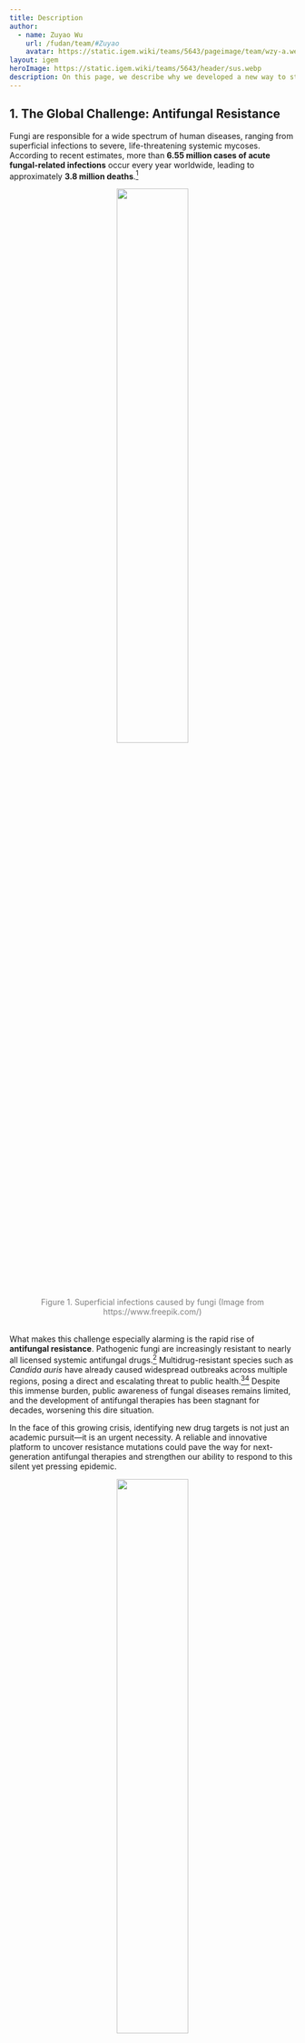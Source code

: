 ```yaml
---
title: Description
author:
  - name: Zuyao Wu
    url: /fudan/team/#Zuyao
    avatar: https://static.igem.wiki/teams/5643/pageimage/team/wzy-a.webp
layout: igem
heroImage: https://static.igem.wiki/teams/5643/header/sus.webp
description: On this page, we describe why we developed a new way to study microbial evolution.
---
```


## 1. The Global Challenge: Antifungal Resistance

Fungi are responsible for a wide spectrum of human diseases, ranging from superficial infections to severe, life-threatening systemic mycoses. According to recent estimates, more than **6.55 million cases of acute fungal-related infections** occur every year worldwide, leading to approximately **3.8 million deaths**.[^1]

<div style="text-align: center;" id="fig1">
    <img src="https://static.igem.wiki/teams/5643/pageimage/description/fig-1-fungal-infection.webp" style="width:50%"/>
    <div>
        <span style="color:gray">Figure 1. Superficial infections caused by fungi
            (Image from https://www.freepik.com/) </span>
        <br><br>
    </div>
</div>

What makes this challenge especially alarming is the rapid rise of **antifungal resistance**. Pathogenic fungi are increasingly resistant to nearly all licensed systemic antifungal drugs.[^2] Multidrug-resistant species such as *Candida auris* have already caused widespread outbreaks across multiple regions, posing a direct and escalating threat to public health.[^3][^4] Despite this immense burden, public awareness of fungal diseases remains limited, and the development of antifungal therapies has been stagnant for decades, worsening this dire situation.

In the face of this growing crisis, identifying new drug targets is not just an academic pursuit—it is an urgent necessity. A reliable and innovative platform to uncover resistance mutations could pave the way for next-generation antifungal therapies and strengthen our ability to respond to this silent yet pressing epidemic.

<div style="text-align: center;" id="fig1">
    <img src="https://static.igem.wiki/teams/5643/pageimage/description/antifungal-resistance.webp" style="width:50%"/>
    <div>
        <span style="color:gray">Figure 2. Antifungal Resistance
(Image from https://www.freepik.com/) </span>
        <br><br>
    </div>
</div>


## 2. Current Limitations in Drug Target Discovery

Although the urgency of developing new antifungal strategies is clear, current approaches to identifying drug resistance mutations remain deeply limited. Most existing methods are **retrospective and static **which rely on analyzing clinical isolates or endpoint samples. These methods struggle with distinguishing the truly causative gene mutations for resistance versus incidental; face high computational demands and time burdens for sample preparation, sequencing, and analysis; lack standardized protocols for comparing results across labs or conditions. As a result, the most crucial aspect of resistance—**how it develops over time within populations**—remains largely invisible.[^5]

Taken together, these shortcomings demonstrate the need for a **new kind of platform**: one that is standardized, dynamic, and able to directly track resistance mutations in real time. Such a system would not only allow us to identify resistance earlier but also reveal the evolutionary pathways fungi take as they adapt, offering insights that static methods cannot provide.


## 3. Our Inspiration: From Multicellularity to Evolution

The turning point for our project came from an unexpected source of inspiration. While exploring literature on traceable evolution, one of our team members encountered the book *The Song of The Cell*[^6], which introduced the concept of **multicellularity as a visible form of short-term evolution**. This idea struck us profoundly. If multicellularity can make evolutionary change observable within the span of a few generations, perhaps it could also be used to track something as elusive and critical as the evolution of drug resistance. After all, fungi acquiring  resistance itself is an evolutionary process—fungal populations adapt to survive under drug pressure, and these adaptations leave a trail of mutations that, if properly recorded, could be studied in real time.



<div style="text-align: center;" id="fig1">
    <img src="https://static.igem.wiki/teams/5643/pageimage/description/fig2-the-song-of-the-cells.webp" style="width:80%"/>
    <div>
        <span style="color:gray">Figure 3.The inspiring page of the book "The Song of The Cell" </span>
        <br><br>
    </div>
</div>

Intrigued by this possibility, we began tracing the origins of multicellular yeast research and were surprised to discover that it had strong ties to our own university. The pioneering work in this field was carried out by our alumnus **Kai Tong**, under the mentorship of Professor [Ratcliff](https://ratclifflab.biosci.gatech.edu/), a leading researcher in experimental evolution. When we reached out to them, they not only affirmed the novelty of our idea but also encouraged us that such a system could indeed be feasible. Their guidance and enthusiasm gave us the confidence to move forward.

This was the moment when a conceptual link turned into a concrete plan. We realized that by leveraging synthetic biology tools to engineer multicellular yeast as a living recorder, we could capture the evolutionary trajectory of antifungal resistance. From this realization, the foundation of our project was born: building a platform that transforms the study of resistance from static snapshots into **dynamic, observable evolution in action**.


## 4. Our Solution: *DR. sTraTeGY*

This led the Fudan iGEM 2025 team to create **DR. sTraTeGY** **(Drug Resistance mutation Tracking Technology based on Grape Yeast)**, an innovative platform to track the evolutionary dynamics of fungal resistance.
 At its foundation lies a **novel chassis organism**, the multicellular **“Grape Yeast.”** Unlike traditional unicellular systems, Grape Yeast provides a structured, programmable arena where spatial organization and cell differentiation make evolutionary processes directly observable.

<div style="text-align: center;" id="fig1">
    <img src="https://static.igem.wiki/teams/5643/pageimage/description/wiki-logo-1.webp" style="width:80%"/>
    <div>
        <span style="color:gray">Figure 4. Our logo: DR. sTraTeGY </span>
        <br><br>
    </div>
</div>

Building on this chassis, we developed two key modules: the **Timer**, which traces cell lineage and developmental history, and the **Recorder**, which inscribes the genetic footprint of evolutionary pressures. Together, they shift resistance research from static snapshots to a **dynamic, unfolding narrative**.

Through this design, our aim is to move beyond retrospective analysis and establish a system that not only tracks the resistance mutations but also visualizes the trajectories. Ultimately, **DR. sTraTeGY** offers a new framework to confront the global crisis of antifungal resistance—capturing fungal evolution, inspiring future research to build upon this new chassis and guiding the development of next-generation therapies.

Learn more about the design and construction of **DR. sTraTeGY** on our [Design Page](/design/).


## 5. From Wet Lab to Dry Lab: Model Integration

While the Grape Yeast chassis gives us a powerful biological platform to observe resistance in real time, experimental work alone is not enough. To systematically explore evolutionary dynamics and guide our design choices, we built a complementary computational tool: **YeastVerse**. This modeling platform was developed to bridge the wet lab and the dry lab, enabling us to simulate yeast behavior across diverse environmental conditions before committing resources to experiments.

YeastVerse allows us to do several critical things. It can **screen feasible parameter ranges**, ensuring that the design of our constructs is realistic and efficient. It helps us **validate promoter selection and expression strategies**, confirming whether the biological mechanisms we propose are likely to work as intended. It also provides clear **design guidelines for subsequent wet-lab experiments**, reducing unnecessary trial-and-error and making our engineering cycle more efficient.

<div style="text-align: center;" id="fig1">
    <img src="https://static.igem.wiki/teams/5643/pageimage/description/yeastverse-1.webp" style="width:80%"/>
    <div>
        <span style="color:gray">Figure 5. Using YeastVerse to simulate the growth of multicellular yeast</span>
        <br><br>
    </div>
</div>

By combining experimental and computational perspectives, we ensure that **DR. sTraTeGY** is not only observable but also predictable. In doing so, we provide future researchers with a robust framework to study resistance dynamics and design their own interventions with greater confidence.

Explore more details about **YeastVerse** on our [Model Page](/model/).


## 6. Beyond the Lab: Inclusivity &amp; Diversity

Just as fungi adapt under relentless drug pressure, patients with fungal infections similarly endure survival pressures not only from the disease itself but also from the social environments that surround them. As we studied fungal resistance, we became increasingly aware that those living with fungal infections often face challenges that go far beyond the biological disease itself. Many patients shared experiences of being **misunderstood, judged, or stigmatized** because of their condition. 

This observation reminds us that resilience is not merely a biological phenomenon but also a profoundly human one—shaped by systems that can either support or stigmatize. Guided by this perspective, our project seeks to remain rooted in laboratory research while staying connected to the lived experiences of the people it ultimately serves.

In response, we designed an outreach program that placed **inclusivity at its core**. We experimented with sensory-friendly and creative research methods that allowed participants to express what is often difficult to articulate in words. Through **participatory mapping**, patients, elderly participants, and transplant recipients used drawings, colors, and metaphors to reflect on their lived experiences. By employing approaches such as **PhotoVoice** and the **Science of Healing**, we invited participants to act as both contributors and “artists,” giving them visibility and a stronger sense of agency.

<div style="text-align: center;" id="fig1">
    <img src="https://static.igem.wiki/teams/5643/pageimage/inclusivity/inclusivecharity.webp" style="width:80%"/>
    <div>
        <span style="color:gray">Figure 6. A glimpse into Inclusivity activities</span>
        <br><br>
    </div>
</div>

These activities did more than document perspectives—they created spaces for dialogue,brought people together and opened channels for mutual understanding.  Just as we aim to track resistance evolution in real time, we also strive to make sure that those affected by fungal infections are seen and heard in real life. We believe that a scientific platform addressing antifungal resistance must also reflect the values of equity, respect, and shared humanity.

Discover stories of **Inclusivity** on our [Inclusivity Page](/Inclusivity/).


## 7. Conclusion

Our project, **DR. sTraTeGY**, is more than a technological innovation—it is our response to one of the most urgent yet underappreciated challenges in global health. The innovation of this project lies in the synergistic combination of its modules, making it a comprehensive tool that is far greater than the sum of its parts. By engineering the **Grape Yeast** as a multicellular chassis, and equipping it with the **Timer** and **Recorder** modules, we have created a living platform capable of transforming resistance research from static, retrospective analysis into **real-time, observable evolution**. This shift allows us not only to track resistance mutations but also to anticipate their trajectories, paving the way for the discovery of new antifungal targets and strategies. 

Yet our vision extends beyond the laboratory. Through **YeastVerse**, our integrated computational model, we ensure that the biology we study is both testable and predictable, strengthening the design–build–test–learn cycle and offering future researchers a tool that can accelerate antifungal research. At the same time, our commitment to **inclusivity** ensures that science does not unfold in isolation but in conversation with the people most affected by fungal infections. By amplifying marginalized voices and creating new forms of dialogue, we show that scientific innovation and social responsibility can and must go hand in hand.

Together, these elements capture the essence of DR. sTraTeGY: not just a new way to study microbial evolution, but a new way of practicing science—advancing knowledge while serving humanity. We believe DR. sTraTeGY holds the potential to accelerate antifungal drug development, deepen our understanding of evolution, and stand as a vital tool in humanity’s defense against fungal threats.


## References

[^1]: Denning D. W. (2024). Global incidence and mortality of severe fungal disease. *The Lancet. Infectious diseases*, *24*(7), e428–e438. DOI: 10.1016/S1473-3099(23)00692-8
[^2]: Fisher, M. C., Alastruey-Izquierdo, A., Berman, J., Bicanic, T., Bignell, E. M., Bowyer, P., Bromley, M., Brüggemann, R., Garber, G., Cornely, O. A., Gurr, S. J., Harrison, T. S., Kuijper, E., Rhodes, J., Sheppard, D. C., Warris, A., White, P. L., Xu, J., Zwaan, B., & Verweij, P. E. (2022). Tackling the emerging threat of antifungal resistance to human health. *Nature reviews. Microbiology*, *20*(9), 557–571. DOI: 10.1038/s41579-022-00720-1
[^3]: Bhargava, A., Klamer, K., Sharma, M., Ortiz, D., & Saravolatz, L. (2025). *Candida auris*: A Continuing Threat. *Microorganisms*, *13*(3), 652. DOI: 10.3390/microorganisms13030652
[^4]: Shawn R. Lockhart, Kizee A. Etienne, Snigdha Vallabhaneni, Joveria Farooqi, Anuradha Chowdhary, Nelesh P. Govender, Arnaldo Lopes Colombo, Belinda Calvo, Christina A. Cuomo, Christopher A. Desjardins, Elizabeth L. Berkow, Mariana Castanheira, Rindidzani E. Magobo, Kauser Jabeen, Rana J. Asghar, Jacques F. Meis, Brendan Jackson, Tom Chiller, Anastasia P. Litvintseva, Simultaneous Emergence of Multidrug-Resistant *Candida auris* on 3 Continents Confirmed by Whole-Genome Sequencing and Epidemiological Analyses, *Clinical Infectious Diseases*, Volume 64, Issue 2, 15 January 2017, Pages 134–140, DOI: 10.1093/cid/ciw691
[^5]: Blundell, J. R., & Levy, S. F. (2014). Beyond genome sequencing: lineage tracking with barcodes to study the dynamics of evolution, infection, and cancer. Genomics, 104(6 Pt A), 417–430. DOI: 10.1016/j.ygeno.2014.09.005
[^6]: Mukherjee, S. (2022). *The song of the cell: An exploration of medicine and the new human*. Scribner.
